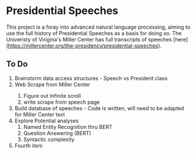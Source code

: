 # Presidential Speeches

This project is a foray into advanced natural language processing, aiming to use the full history of Presidential Speeches as a basis for doing so. 
The Univeristy of Virigina's Miller Center has full transcripts of speeches [here] (https://millercenter.org/the-presidency/presidential-speeches).

## To Do

<ol>
<li>Brainstorm data access structures - Speech vs President class</li>
<li>Web Scrape from Miller Center</li>
<ol>
<li>Figure out Infinite scroll</li>
<li> write scrape from speech page
</ol> 
 <li>Build database of speeches - Code is written, will need to be adapted for Miller Center text</li>
<li>Explore Potential analyses
<ol>
<li>Named Entity Recognition thru BERT</li>
<li>Question Answering (BERT)</li>
<li>Syntactic complexity</li>
</ol>
</li>
<li>Fourth item</li>
</ol> 
